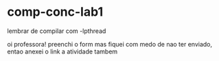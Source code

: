 # comp-conc-lab1
lembrar de compilar com -lpthread

oi professora!
preenchi o form mas fiquei com medo de nao ter enviado, entao anexei o link a atividade tambem
